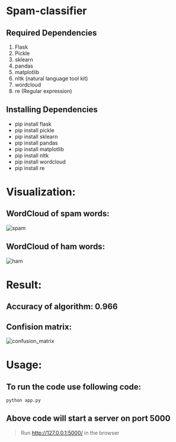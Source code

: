 

# Spam-classifier

## Required Dependencies
1. Flask
2. Pickle
3. sklearn
4. pandas
5. matplotlib
6. nltk (natural language tool kit)
7. wordcloud
8. re (Regular expression)

## Installing Dependencies
- pip install flask
- pip install pickle
- pip install sklearn
- pip install pandas
- pip install matplotlib
- pip install nltk
- pip install wordcloud
- pip install re

# Visualization:
## WordCloud of spam words:

![spam](https://user-images.githubusercontent.com/38762444/91884798-53074b00-eca4-11ea-967c-9c3591e59fb3.png)

## WordCloud of ham words:

![ham](https://user-images.githubusercontent.com/38762444/91884775-4682f280-eca4-11ea-942e-7c4918cfbe78.png)


# Result:

##  Accuracy of algorithm: 0.966

## Confision matrix:
![confusion_matrix](https://user-images.githubusercontent.com/38762444/91884648-0facdc80-eca4-11ea-84bd-136d7e8c8e86.png)


# Usage:
## To run the code use following code:
```
python app.py
```

## Above code will start a server on port 5000
> Run http://127.0.0.1:5000/  in the browser 




